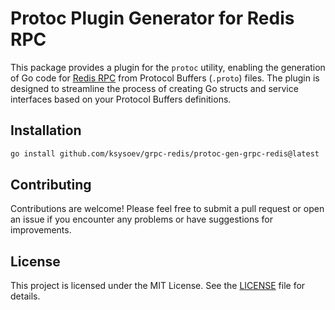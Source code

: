 # Protoc Plugin Generator for Redis RPC

This package provides a plugin for the `protoc` utility, enabling the generation of Go code for [Redis RPC](http://github.com/ksysoev/redis-rpc) from Protocol Buffers (`.proto`) files. The plugin is designed to streamline the process of creating Go structs and service interfaces based on your Protocol Buffers definitions.


## Installation

```sh
go install github.com/ksysoev/grpc-redis/protoc-gen-grpc-redis@latest
```

## Contributing

Contributions are welcome! Please feel free to submit a pull request or open an issue if you encounter any problems or have suggestions for improvements.

## License

This project is licensed under the MIT License. See the [LICENSE](./LICENSE) file for details.
